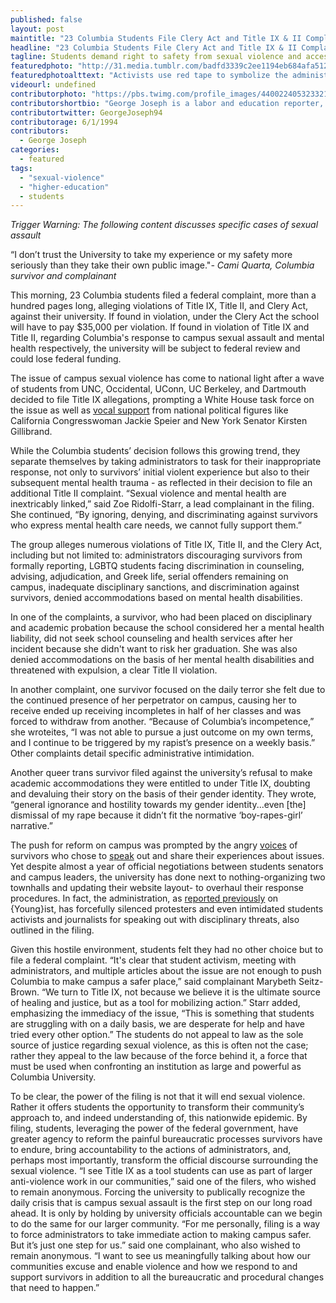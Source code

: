 ```yaml
---
published: false
layout: post
maintitle: "23 Columbia Students File Clery Act and Title IX & II Complaints Against University - {Young}ist"
headline: "23 Columbia Students File Clery Act and Title IX & II Complaints Against University"
tagline: Students demand right to safety from sexual violence and access to mental health resources
featuredphoto: "http://31.media.tumblr.com/badfd3339c2ee1194eb684afa5126804/tumblr_n4jgzqLv4x1rq2ndso1_1280.jpg"
featuredphotoalttext: "Activists use red tape to symbolize the administrative attempt to silence survivors. Picture taken at Low Library, the seat of the Columbia University. - Photo credit: George Joseph"
videourl: undefined
contributorphoto: "https://pbs.twimg.com/profile_images/440022405323321344/RotDF4PL.jpeg"
contributorshortbio: "George Joseph is a labor and education reporter, who looks to The Wire and Toblerones for daily inspiration."
contributortwitter: GeorgeJoseph94
contributorage: 6/1/1994
contributors: 
  - George Joseph
categories: 
  - featured
tags: 
  - "sexual-violence"
  - "higher-education"
  - students
---
```


_Trigger Warning: The following content discusses specific cases of sexual assault_

“I don’t trust the University to take my experience or my safety more seriously than they take their own public image."_- Cami Quarta, Columbia survivor and complainant_

This morning, 23 Columbia students filed a federal complaint, more than a hundred pages long, alleging violations of Title IX, Title II, and Clery Act, against their university. If found in violation, under the Clery Act the school will have to pay $35,000 per violation. If found in violation of Title IX and Title II, regarding Columbia's response to campus sexual assault and mental health respectively, the university will be subject to federal review and could lose federal funding. 
 
The issue of campus sexual violence has come to national light after a wave of students from UNC, Occidental, UConn, UC Berkeley, and Dartmouth decided to file Title IX allegations, prompting a White House task force on the issue as well as [vocal support](http://newyork.cbslocal.com/2014/04/07/sen-kirsten-gillibrand-seeks-funds-to-fight-college-campus-sex-assaults/) from national political figures like California Congresswoman Jackie Speier and New York Senator Kirsten Gillibrand.
 
While the Columbia students’ decision follows this growing trend, they separate themselves by taking administrators to task for their inappropriate response, not only to survivors’ initial violent experience but also to their subsequent mental health trauma - as reflected in their decision to file an additional Title II complaint. “Sexual violence and mental health are inextricably linked,” said Zoe Ridolfi-Starr, a lead complainant in the filing. She continued, “By ignoring, denying, and discriminating against survivors who express mental health care needs, we cannot fully support them.”
 
The group alleges numerous violations of Title IX, Title II, and the Clery Act, including but not limited to: administrators discouraging survivors from formally reporting, LGBTQ students facing discrimination in counseling, advising, adjudication, and Greek life, serial offenders remaining on campus, inadequate disciplinary sanctions, and discrimination against survivors, denied accommodations based on mental health disabilities.
 
In one of the complaints, a survivor, who had been placed on disciplinary and academic probation because the school considered her a mental health liability, did not seek school counseling and health services after her incident because she didn't want to risk her graduation. She was also denied accommodations on the basis of her mental health disabilities and threatened with expulsion, a clear Title II violation. 
 
In another complaint, one survivor focused on the daily terror she felt due to the continued presence of her perpetrator on campus, causing her to receive ended up receiving incompletes in half of her classes and was forced to withdraw from another. “Because of Columbia’s incompetence,” she wroteites, “I was not able to pursue a just outcome on my own terms, and I continue to be triggered by my rapist’s presence on a weekly basis.” Other complaints detail specific administrative intimidation.
 
Another queer trans survivor filed against the university’s refusal to make academic accommodations they were entitled to under Title IX, doubting and devaluing their story on the basis of their gender identity. They wrote, “general ignorance and hostility towards my gender identity...even [the] dismissal of my rape because it didn’t fit the normative ‘boy-rapes-girl’ narrative.” 
 
The push for reform on campus was prompted by the angry [voices](https://bwog.com/2014/01/23/accessible-prompt-and-equitable-an-examination-of-sexual-assault-at-columbia/) of survivors who chose to [speak](http://youngist.org/columbia-fights-against-sexual-assault/#.U1i0bMfc3Rw) out and share their experiences about issues. Yet despite almost a year of official negotiations between students senators and campus leaders, the university has done next to nothing-organizing two townhalls and updating their website layout- to overhaul their response procedures. In fact, the administration, as [reported previously](http://youngist.org/breaking-past-the-brochure/#.U1ixvcfc3Rw) on {Young}ist, has forcefully silenced protesters and even intimidated students activists and journalists for speaking out with disciplinary threats, also outlined in the filing.
 
Given this hostile environment, students felt they had no other choice but to file a federal complaint. “It's clear that student activism, meeting with administrators, and multiple articles about the issue are not enough to push Columbia to make campus a safer place,” said complainant Marybeth Seitz-Brown. “We turn to Title IX, not because we believe it is the ultimate source of healing and justice, but as a tool for mobilizing action.” Starr added, emphasizing the immediacy of the issue, “This is something that students are struggling with on a daily basis, we are desperate for help and have tried every other option.” The students do not appeal to law as the sole source of justice regarding sexual violence, as this is often not the case; rather they appeal to the law because of the force behind it, a force that must be used when confronting an institution as large and powerful as Columbia University. 
 
To be clear, the power of the filing is not that it will end sexual violence. Rather it offers students the opportunity to transform their community’s approach to, and indeed understanding of, this nationwide epidemic. By filing, students, leveraging the power of the federal government, have greater agency to reform the painful bureaucratic processes survivors have to endure, bring accountability to the actions of administrators, and, perhaps most importantly, transform the official discourse surrounding the sexual violence. “I see Title IX as a tool students can use as part of larger anti-violence work in our communities,” said one of the filers, who wished to remain anonymous. Forcing the university to publically recognize the daily crisis that is campus sexual assault is the first step on our long road ahead. It is only by holding by university officials accountable can we begin to do the same for our larger community. “For me personally, filing is a way to force administrators to take immediate action to making campus safer. But it’s just one step for us.” said one complainant, who also wished to remain anonymous. “I want to see us meaningfully talking about how our communities excuse and enable violence and how we respond to and support survivors in addition to all the bureaucratic and procedural changes that need to happen.”